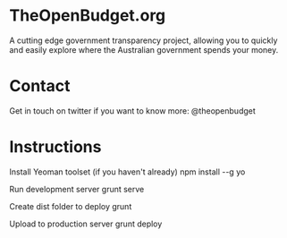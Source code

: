 TheOpenBudget.org
=================

A cutting edge government transparency project, allowing you to quickly and easily explore where the Australian government spends your money.

Contact
=======

Get in touch on twitter if you want to know more: @theopenbudget

Instructions
============

Install Yeoman toolset (if you haven't already)
npm install --g yo

Run development server
grunt serve

Create dist folder to deploy
grunt

Upload to production server
grunt deploy
